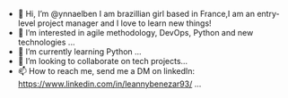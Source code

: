 - 👋 Hi, I’m @ynnaelben I am brazillian girl based in France,I am an entry-level project manager and I love to learn new things!
- 👀 I’m interested in agile methodology, DevOps, Python and new technologies ...
- 🌱 I’m currently learning Python ...
- 💞️ I’m looking to collaborate on tech projects...
- 📫 How to reach me, send me a DM on linkedIn: https://www.linkedin.com/in/leannybenezar93/ ...

<!---
ynnaelben/ynnaelben is a ✨ special ✨ repository because its `README.md` (this file) appears on your GitHub profile.
You can click the Preview link to take a look at your changes.
--->

